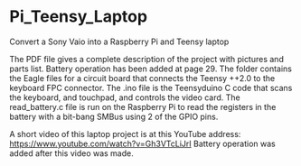 # Pi_Teensy_Laptop
Convert a Sony Vaio into a Raspberry Pi and Teensy laptop

The PDF file gives a complete description of the project with pictures and parts list. Battery operation has been added at page 29.
The folder contains the Eagle files for a circuit board that connects the Teensy ++2.0 to the keyboard FPC connector.
The .ino file is the Teensyduino C code that scans the keyboard, and touchpad, and controls the video card.
The read_battery.c file is run on the Raspberry Pi to read the registers in the battery with a bit-bang SMBus using 2 of the GPIO pins.

A short video of this laptop project is at this YouTube address: https://www.youtube.com/watch?v=Gh3VTcLiJrI
Battery operation was added after this video was made.

